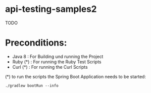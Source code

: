 # api-testing-samples2



TODO

# Preconditions:

- Java 8 : For Building und running the Project
- Ruby (*) : For running the Ruby Test Scripts
- Curl (*) : For running the Curl Scripts

(*) to run the scripts the Spring Boot Application needs to be started:

`./gradlew bootRun --info `